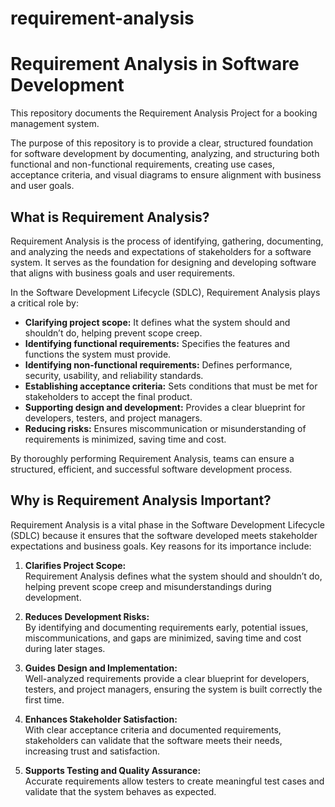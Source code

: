 # requirement-analysis
# Requirement Analysis in Software Development

This repository documents the Requirement Analysis Project for a booking management system. 

The purpose of this repository is to provide a clear, structured foundation for software development by documenting, analyzing, and structuring both functional and non-functional requirements, creating use cases, acceptance criteria, and visual diagrams to ensure alignment with business and user goals.
## What is Requirement Analysis?

Requirement Analysis is the process of identifying, gathering, documenting, and analyzing the needs and expectations of stakeholders for a software system. It serves as the foundation for designing and developing software that aligns with business goals and user requirements.

In the Software Development Lifecycle (SDLC), Requirement Analysis plays a critical role by:

- **Clarifying project scope:** It defines what the system should and shouldn’t do, helping prevent scope creep.
- **Identifying functional requirements:** Specifies the features and functions the system must provide.
- **Identifying non-functional requirements:** Defines performance, security, usability, and reliability standards.
- **Establishing acceptance criteria:** Sets conditions that must be met for stakeholders to accept the final product.
- **Supporting design and development:** Provides a clear blueprint for developers, testers, and project managers.
- **Reducing risks:** Ensures miscommunication or misunderstanding of requirements is minimized, saving time and cost.

By thoroughly performing Requirement Analysis, teams can ensure a structured, efficient, and successful software development process.
## Why is Requirement Analysis Important?

Requirement Analysis is a vital phase in the Software Development Lifecycle (SDLC) because it ensures that the software developed meets stakeholder expectations and business goals. Key reasons for its importance include:

1. **Clarifies Project Scope:**  
   Requirement Analysis defines what the system should and shouldn’t do, helping prevent scope creep and misunderstandings during development.

2. **Reduces Development Risks:**  
   By identifying and documenting requirements early, potential issues, miscommunications, and gaps are minimized, saving time and cost during later stages.

3. **Guides Design and Implementation:**  
   Well-analyzed requirements provide a clear blueprint for developers, testers, and project managers, ensuring the system is built correctly the first time.

4. **Enhances Stakeholder Satisfaction:**  
   With clear acceptance criteria and documented requirements, stakeholders can validate that the software meets their needs, increasing trust and satisfaction.

5. **Supports Testing and Quality Assurance:**  
   Accurate requirements allow testers to create meaningful test cases and validate that the system behaves as expected.


